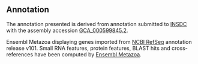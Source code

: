 **Annotation**
----------

The annotation presented is derived from annotation submitted to
[INSDC](http://www.insdc.org) with the assembly accession [GCA_000599845.2](http://www.ebi.ac.uk/ena/data/view/GCA_000599845.2).

Ensembl Metazoa displaying genes imported from [NCBI RefSeq](https://www.ncbi.nlm.nih.gov/genome/annotation_euk/Trichogramma_pretiosum/101) annotation release v101.
Small RNA features, protein features, BLAST hits and cross-references have been
computed by [Ensembl Metazoa](https://metazoa.ensembl.org/info/genome/annotation/index.html).
